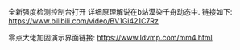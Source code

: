 全新强度检测控制台打开
详细原理解说在b站漠染千舟动态中.
链接如下:
https://www.bilibili.com/video/BV1Gi421C7Rz

零点大佬加固演示界面链接:
https://www.ldvmp.com/mm4.html
            

